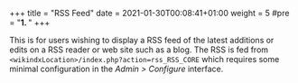 +++
title = "RSS Feed"
date = 2021-01-30T00:08:41+01:00
weight = 5
#pre = "<b>1. </b>"
+++

This is for users wishing to display a RSS feed of the latest additions
or edits on a RSS reader or web site such as a blog. The RSS is fed
from `<wikindxLocation>/index.php?action=rss_RSS_CORE` which requires some
minimal configuration in the _Admin > Configure_ interface.
